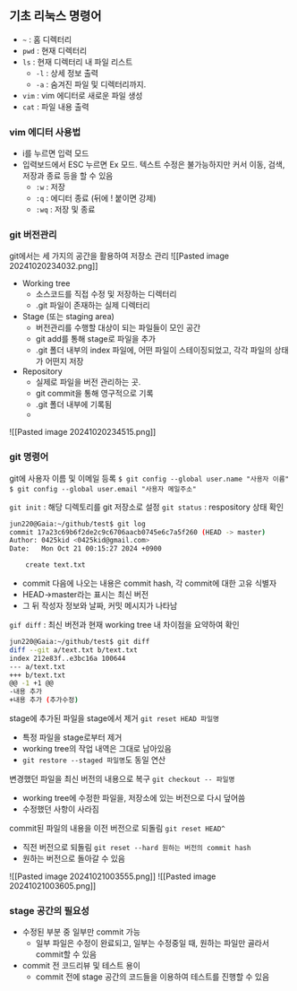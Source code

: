 ## 기초 리눅스 명령어

-  `~` : 홈 디렉터리
- `pwd` : 현재 디렉터리
- `ls` : 현재 디렉터리 내 파일 리스트
	- `-l` : 상세 정보 출력
	- `-a` : 숨겨진 파일 및 디렉터리까지.
- `vim` : vim 에디터로 새로운 파일 생성
- `cat` : 파일 내용 출력

### vim 에디터 사용법

- i를 누르면 입력 모드
- 입력보드에서 ESC 누르면 Ex 모드. 텍스트 수정은 불가능하지만 커서 이동, 검색, 저장과 종료 등을 할 수 있음
	- `:w` : 저장
	- `:q` : 에디터 종료 (뒤에 ! 붙이면 강제)
	- `:wq` : 저장 및 종료

### git 버전관리

git에서는 세 가지의 공간을 활용하여 저장소 관리
![[Pasted image 20241020234032.png]]
- Working tree
	- 소스코드를 직접 수정 및 저장하는 디렉터리
	- .git 파일이 존재하는 실제 디렉터리
- Stage (또는 staging area)
	- 버전관리를 수행할 대상이 되는 파일들이 모인 공간
	- git add를 통해 stage로 파일을 추가
	- .git 폴더 내부의 index 파일에, 어떤 파일이 스테이징되었고, 각각 파일의 상태가 어떤지 저장
- Repository
	- 실제로 파일을 버전 관리하는 곳.
	- git commit을 통해 영구적으로 기록
	- .git 폴더 내부에 기록됨
	- 
![[Pasted image 20241020234515.png]]



### git 명령어

git에 사용자 이름 및 이메일 등록
`$ git config --global user.name "사용자 이름"`
`$ git config --global user.email "사용자 메일주소"`

`git init` : 해당 디렉토리를 git 저장소로 설정
`git status` : respository 상태 확인
``` bash
jun220@Gaia:~/github/test$ git log
commit 17a23c69b6f2de2c9c6706aacb0745e6c7a5f260 (HEAD -> master)
Author: 0425kid <0425kid@gmail.com>
Date:   Mon Oct 21 00:15:27 2024 +0900

    create text.txt
```

- commit 다음에 나오는 내용은 commit hash, 각 commit에 대한 고유 식별자
- HEAD->master라는 표시는 최신 버전
- 그 뒤 작성자 정보와 날짜, 커밋 메시지가 나타남

`gif diff` : 최신 버전과 현재 working tree 내 차이점을 요약하여 확인
```bash
jun220@Gaia:~/github/test$ git diff
diff --git a/text.txt b/text.txt
index 212e83f..e3bc16a 100644
--- a/text.txt
+++ b/text.txt
@@ -1 +1 @@
-내용 추가
+내용 추가 (추가수정)
```

stage에 추가된 파일을 stage에서 제거
`git reset HEAD 파일명`
- 특정 파일을 stage로부터 제거
- working tree의 작업 내역은 그대로 남아있음
- `git restore --staged 파일명`도 동일 연산

변경했던 파일을 최신 버전의 내용으로 복구
`git checkout -- 파일명`
- working tree에 수정한 파일을, 저장소에 있는 버전으로 다시 덮어씀
- 수정했던 사항이 사라짐

commit된 파일의 내용을 이전 버전으로 되돌림
`git reset HEAD^`
- 직전 버전으로 되돌림
`git reset --hard 원하는 버전의 commit hash`
- 원하는 버전으로 돌아갈 수 있음

![[Pasted image 20241021003555.png]]
![[Pasted image 20241021003605.png]]

### stage 공간의 필요성
- 수정된 부분 중 일부만 commit 가능
	- 일부 파일은 수정이 완료되고, 일부는 수정중일 때, 원하는 파일만 골라서 commit할 수 있음
- commit 전 코드리뷰 및 테스트 용이
	- commit 전에 stage 공간의 코드들을 이용하여 테스트를 진행할 수 있음